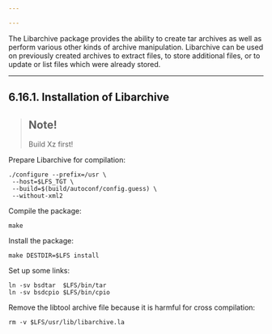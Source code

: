 ```yaml
---

---
```

The Libarchive package provides the ability to create tar archives as well as perform various other kinds of archive manipulation. Libarchive can be used on previously created archives to extract files, to store additional files, or to update or list files which were already stored.

---
## 6.16.1. Installation of Libarchive

> ## Note!
> 
> Build Xz first!

Prepare Libarchive for compilation:

```shell
./configure --prefix=/usr \
 --host=$LFS_TGT \
 --build=$(build/autoconf/config.guess) \
 --without-xml2
```

Compile the package:

```shell
make
```

Install the package:

```shell
make DESTDIR=$LFS install
```

Set up some links:

```shell
ln -sv bsdtar  $LFS/bin/tar
ln -sv bsdcpio $LFS/bin/cpio
```

Remove the libtool archive file because it is harmful for cross compilation:

```shell
rm -v $LFS/usr/lib/libarchive.la
```
